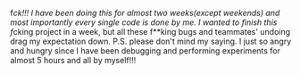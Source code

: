 f*ck!!! I have been doing this for almost two weeks(except weekends) and most importantly every single code is done by me. I wanted to finish this f*cking project in a week, but all these f**king bugs and teammates' undoing drag my expectation down.
P.S. please don't mind my saying. I just so angry and hungry since I have been debugging and performing experiments for almost 5 hours and all by myself!!!
